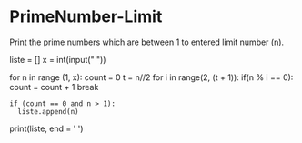 # PrimeNumber-Limit
Print the prime numbers which are between 1 to entered limit number (n).

liste = []
x = int(input(" "))

for n in range (1, x):
    count = 0
    t = n//2
    for i in range(2, (t + 1)):
        if(n % i == 0):
            count = count + 1
            break
 
    if (count == 0 and n > 1):
      liste.append(n)

print(liste, end = '  ')
